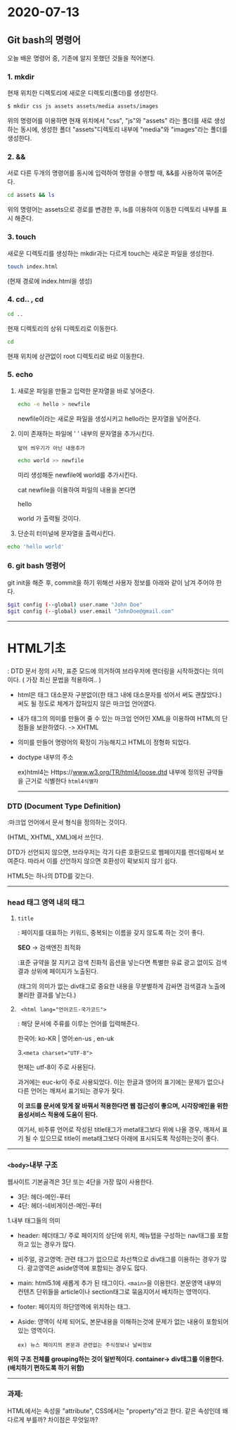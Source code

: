 # 2020-07-13



## Git bash의 명령어 

오늘 배운 명령어 중, 기존에 알지 못했던 것들을 적어본다.

 ### 1. mkdir

현재 위치한 디렉토리에 새로운 디렉토리(폴더)를 생성한다.

```bash
$ mkdir css js assets assets/media assets/images
```

위의 명령어를 이용하면 현재 위치에서 "css", "js"와 "assets" 라는 폴더를 새로 생성하는 동시에, 생성한 폴더 "assets"디렉토리 내부에 "media"와 "images"라는 폴더를 생성한다.

### 2. &&

서로 다른 두개의 명령어를 동시에 입력하여 명령을 수행할 때, &&를 사용하여 묶어준다.

```bash
cd assets && ls
```

위의 명령어는 assets으로 경로를 변경한 후, ls를 이용하여 이동한 디렉토리 내부를 표시 해준다.



### 3. touch

새로운 디렉토리를 생성하는 mkdir과는 다르게 touch는 새로운 파일을 생성한다.

```bash
touch index.html
```

(현재 경로에 index.html을 생성)



### 4.  cd.. , cd 

```bash
cd ..
```

현재 디렉토리의 상위 디렉토리로 이동한다.



```bash
cd
```

현재 위치에 상관없이 root 디렉토리로 바로 이동한다.



### 5. echo

1. 새로운 파일을 만들고 입력한 문자열을 바로 넣어준다.

   ```bash
   echo -e hello > newfile
   ```

   newfile이라는 새로운 파일을 생성시키고 hello라는 문자열을 넣어준다.



2. 이미 존재하는 파일에 ' ' 내부의 문자열을 추가시킨다.

   `덮어 씌우기가 아닌 내용추가`

   ```bash
   echo world >> newfile
   ```

   미리 생성해둔 newfile에 world를 추가시킨다.

   cat newfile을 이용하여 파일의 내용을 본다면 

   hello

   world 가 출력될 것이다.

3.  단순히 터미널에 문자열을 출력시킨다.

   ```bash
   echo 'hello world'
   ```



### 6. git bash 명령어

git init을 해준 후, commit을 하기 위해선 사용자 정보를 아래와 같이 남겨 주어야 한다.

```bash
$git config (--global) user.name "John Doe"
$git config (--global) user.email "JohnDoe@gmail.com"
```



------



# HTML기초

### <!doctype html>

: DTD 문서 정의 시작, 표준 모드에 의거하여 브라우저에 렌더링을 시작하겠다는 의미이다. ( 가장 최신 문법을 적용하여.. )

* html은 태그 대소문자 구분없이(한 태그 내에 대소문자를 섞어서 써도 괜찮았다.) 써도 될 정도로 체계가 잡혀있지 않은 마크업 언어였다.

* 내가 태그의 의미를 만들어 줄 수 있는 마크업 언어인 XML을 이용하여 HTML의 단점들을 보완하였다. -> XHTML

* 의미를 만들어 명령어의 확장이 가능해지고 HTML이 정형화 되었다.

* doctype 내부의 주소

  ex)html4는 Https://www.w3.org/TR/html4/loose.dtd 내부에 정의된 규약들을  근거로 식별한다 `html4식별자`

  ------

  

### DTD (Document Type Definition)

:마크업 언어에서 문서 형식을 정의하는 것이다.

(HTML, XHTML, XML)에서 쓰인다.

DTD가 선언되지 않으면, 브라우저는 각기 다른 호환모드로 웹페이지를 렌더링해서 보여준다. 따라서 이를 선언하지 않으면 호환성이 확보되지 않기 쉽다.

HTML5는 하나의 DTD를 갖는다.

-------------

### head 태그 영역 내의 태그

1. `title`

   : 페이지를 대표하는 키워드, 중복되는 이름을 갖지 않도록 하는 것이 좋다.

   **SEO** -> 검색엔진 최적화

   :표준 규약을 잘 지키고 검색 친화적 옵션을 넣는다면 특별한 유료 광고 없이도 검색결과 상위에 페이지가 노출된다.

   (태그의 의미가 없는 div태그로 중요한 내용을 무분별하게 감싸면 검색결과 노출에 불리한 결과를 낳는다.)

2. ` <html lang="언어코드-국가코드">`

   : 해당 문서에 주류를 이루는 언어를 입력해준다. 

   한국어: ko-KR | 영어:en-us , en-uk

   

   3.`<meta charset="UTF-8">`

   현재는 utf-8이 주로 사용된다.

   과거에는 euc-kr이 주로 사용되었다. 이는 한글과 영어의 표기에는 문제가 없으나 다른 언어는 깨져서 표기되는 경우가 잦다.

   **이 코드를 문서에 맞게 잘 바꿔서 적용한다면 웹 접근성이 좋으며, 시각장애인을 위한 음성서비스 적용에 도움이 된다.**

   여기서,  비주류 언어로 작성된 title태그가 meta태그보다 위에 나올 경우, 깨져서 표기 될 수 있으므로 title이 meta태그보다 아래에 표시되도록 작성하는것이 좋다.

------------------

### `<body>`내부 구조

웹사이트 기본골격은 3단 또는 4단을 가장 많이 사용한다.

* 3단: 헤더-메인-푸터
* 4단: 헤더-네비게이션-메인-푸터



1.내부 태그들의 의미

* header: 헤더태그/ 주로 페이지의 상단에 위치, 메뉴탭을 구성하는 nav태그를 포함하고 있는 경우가 많다.

* 비주얼,  광고영역: 관련 태그가 없으므로 차선책으로 div태그를 이용하는 경우가 많다. 광고영역은 aside영역에 포함되는 경우도 많다.

* main: html5.1에 새롭게 추가 된 태그이다. `<main>`을 이용한다.  본문영역 내부의 컨텐츠 단위들을 article이나 section태그로 묶음지어서 배치하는 영역이다.

* footer: 페이지의 하단영역에 위치하는 태그. 

* Aside: 영역이 삭제 되어도, 본문내용을 이해하는것에 문제가 없는 내용이 포함되어 있는 영역이다.

  `ex) 뉴스 페이지의 본문과 관련없는 주식정보나 날씨정보`

  

**위의 구조 전체를 grouping하는 것이 일반적이다. container-> div태그를 이용한다. (배치하기 편하도록 하기 위함)**

--------------------------





### 과제:

HTML에서는 속성을 "attribute", CSS에서는 "property"라고 한다. 같은 속성인데 왜 다르게 부를까? 차이점은 무엇일까?
